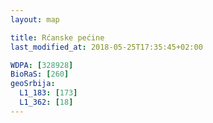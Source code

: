 ```yaml
---
layout: map

title: Rćanske pećine
last_modified_at: 2018-05-25T17:35:45+02:00

WDPA: [328928]
BioRaS: [260]
geoSrbija:
  L1_183: [173]
  L1_362: [18]
---
```

